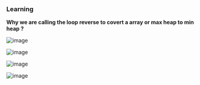 ### Learning

**Why we are calling the loop reverse to covert a array or max heap to min heap ?**

![image](https://github.com/user-attachments/assets/9c004b3e-c714-4ac0-bbca-6f0dbd9d82f7)

![image](https://github.com/user-attachments/assets/a7c9f90f-eee4-4319-9bb4-340051e0ccc4)

![image](https://github.com/user-attachments/assets/00fa94d8-6bda-4f2e-a65b-021e65d0d0ee)

![image](https://github.com/user-attachments/assets/dfc1caf6-1bd5-420b-a5e7-7f13a67e6bce)

